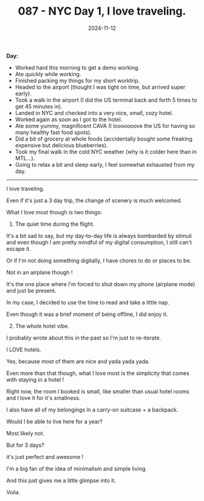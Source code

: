 ﻿---
title: 087 - NYC Day 1, I love traveling.
date: 2024-11-12
categories: ["daily"]
tags: posts

---
**Day:** 

- Worked hard this morning to get a demo working.
- Ate quickly while working.
- Finished packing my things for my short worktrip.
- Headed to the airport (thought I was tight on time, but arrived super early).
- Took a walk in the airport (I did the US terminal back and forth 5 times to get 45 minutes in).
- Landed in NYC and checked into a very nice, small, cozy hotel.
- Worked again as soon as I got to the hotel.
- Ate some yummy, magnificent CAVA (I looooooove the US for having so many healthy fast food spots).
- Did a bit of grocery at whole foods (accidentally bought some freaking expensive but delicious blueberries).
- Took my final walk in the cold NYC weather (why is it colder here than in MTL...).
- Going to relax a bit and sleep early, I feel somewhat exhausted from my day.
---
I love traveling.

Even if it's just a 3 day trip, the change of scenery is much welcomed.

What I love most though is two things:

1. The quiet time during the flight.

It's a bit sad to say, but my day-to-day life is always bombarded by stimuli and even though I am pretty mindful of my digital consumption, I still can't escape it.

Or if I'm not doing something digitally, I have chores to do or places to be.

Not in an airplane though !

It's the one place where I'm forced to shut down my phone (airplane mode) and just be present.

In my case, I decided to use the time to read and take a little nap.

Even though it was a brief moment of being offline, I did enjoy it.

2. The whole hotel vibe.

I probably wrote about this in the past so I'm just to re-iterate.

I LOVE hotels.

Yes, because most of them are nice and yada yada yada.

Even more than that though, what I love most is the simplicity that comes with staying in a hotel !

Right now, the room I booked is small, like smaller than usual hotel rooms and I love it for it's smallness.

I also have all of my belongings in a carry-on suitcase + a backpack.

Would I be able to live here for a year?

Most likely not.

But for 3 days? 

it's just perfect and awesome !

I'm a big fan of the idea of minimalism and simple living.

And this just gives me a little glimpse into it.

Voila.




